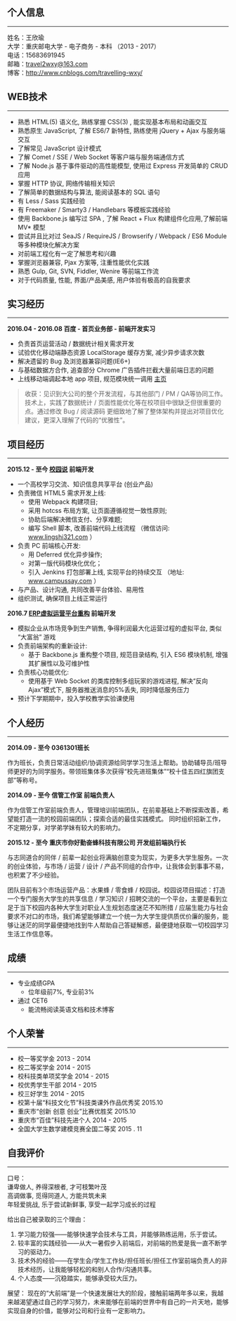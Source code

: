 ## 个人信息
---
姓名：王欣瑜        
大学：重庆邮电大学 - 电子商务 - 本科 （2013 - 2017）           
电话：15683691945        
邮箱：travel2wxy@163.com          
博客：http://www.cnblogs.com/travelling-wxy/


## WEB技术
---
+ 熟悉 HTML(5) 语义化, 熟练掌握 CSS(3) , 能实现基本布局和动画交互
+ 熟悉原生 JavaScript, 了解 ES6/7 新特性, 熟练使用 jQuery + Ajax 与服务端交互
+ 了解常见 JavaScript 设计模式
+ 了解 Comet / SSE / Web Socket 等客户端与服务端通信方式
+ 了解 Node.js 基于事件驱动的高性能模型, 使用过 Express 开发简单的 CRUD 应用
+ 掌握 HTTP 协议, 网络传输相关知识
+ 了解简单的数据结构与算法, 能阅读基本的 SQL 语句
+ 有 Less / Sass 实践经验
+ 有 Freemaker / Smarty3 / Handlebars 等模板实践经验
+ 使用 Backbone.js 编写过 SPA , 了解 React + Flux 构建组件化应用,了解前端 MV* 模型
+ 尝试并且比对过 SeaJS / RequireJS / Browserify / Webpack / ES6 Module 等多种模块化解决方案
+ 对前端工程化有一定了解思考和兴趣
+ 掌握浏览器兼容, Pjax 方案等, 注重性能优化实践
+ 熟悉 Gulp, Git, SVN, Fiddler, Wenire 等前端工作流
+ 对于代码质量, 性能, 界面/产品美感, 用户体验有极高的自我要求


## 实习经历
---
**2016.04 - 2016.08      百度 - 首页业务部 - 前端开发实习**

+ 负责首页运营活动 / 数据统计相关需求开发
+ 试验优化移动端静态资源 LocalStorage 缓存方案, 减少异步请求次数
+ 解决遗留的 Bug 及浏览器兼容问题(IE6+)
+ 与基础数据方合作, 追查部分 Chrome 广告插件拦截大量前端日志的问题
+ 上线移动端调起本地 app 项目, 规范模块统一调用
[主页](www.baidu.com)

> 收获：见识到大公司的整个开发流程，与其他部门 / PM / QA等协同工作。技术上，实践了数据统计 / 页面性能优化等在校项目中很缺乏但很重要的点。通过修改 Bug / 阅读源码 更细致地了解了整体架构并提出对项目优化建议，更深入理解了代码的“优雅性”。


## 项目经历
---

**2015.12 - 至今   [校园说](http://www.campussay.com)  前端开发**

+ 一个高校学习交流、知识信息共享平台 (创业产品)
+ 负责微信 HTML5 需求开发上线: 
	+ 使用 Webpack 构建项目; 
	+ 采用 hotcss 布局方案, 让页面遵循视觉一致性原则; 
	+ 协助后端解决微信支付、分享难题; 
	+ 编写 Shell 脚本, 改善前端代码上线流程
（微信访问: www.lingshi321.com ）
+ 负责 PC 前端核心开发: 
	+ 用 Deferred 优化异步操作; 
	+ 对第一版代码模块化优化；
	+ 引入 Jenkins 打包部署上线, 实现平台的持续交互
（地址: www.campussay.com ）
+ 与产品、设计沟通, 共同改善平台体验、易用性 
+ 组织测试, 确保项目上线正常运行

**2016.7   [ERP虚拟运营平台重构](https://github.com/ioPanda/erp)  前端开发**

+ 模拟企业从市场竞争到生产销售, 争得利润最大化运营过程的虚拟平台, 类似 “大富翁” 游戏
+ 负责前端架构的重新设计: 
	+ 基于 Backbone.js 重构整个项目, 规范目录结构, 引入 ES6 模块机制, 增强其扩展性以及可维护性
+ 负责核心功能优化: 
	+ 使用基于 Web Socket 的类库控制多组玩家的游戏进程, 解决“反向 Ajax”模式下, 服务器推送消息的5%丢失, 同时降低服务压力 
+ 预计下学期期中，投入学校教学实验课使用


## 个人经历
---

**2014.09 - 至今   0361301班长**

作为班长，负责日常活动组织/协调资源给同学学习生活上帮助。协助辅导员/班导师更好的为同学服务。带领班集体多次获得“校先进班集体”“校十佳五四红旗团支部”等称号。

**2014.09 - 至今   信管工作室  前端负责人**

作为信管工作室前端负责人，管理培训前端团队，在前辈基础上不断探索改善，希望能打造一流的校园前端团队；探索合适的最佳实践模式。
同时组织招新工作，不定期分享，对学弟学妹有较大的影响力。

**2015.12 - 至今   重庆市你好勤奋蜂科技有限公司  开发组前端执行长**

与志同道合的同伴 / 前辈一起创业将满脑创意变为现实，为更多大学生服务。一次的创业体验，与市场 / 运营 / 设计 / 产品不同组的合作中，让我体会到事事不易，也积累了不少经验。

团队目前有3个市场运营产品：水果蜂 / 零食蜂 / 校园说。校园说项目描述：打造一个专门服务大学生的共享信息 / 学习知识 / 招聘交流的一个平台，主要是看到立足于当下校园内各种大学生对职业人生规划态度迷茫不知所措 / 应届生能力与社会要求不对口的市场，我们希望能够建立一个统一为大学生提供质优价廉的服务，能够让迷茫的同学最便捷地找到牛人帮助自己答疑解惑，最便捷地获取一切校园学习生活工作信息等。


## 成绩
---
- 专业成绩GPA
	- 位年级前7%, 专业前3%
- 通过 CET6
	- 能流畅阅读英语文档和技术博客


## 个人荣誉
---
- 校一等奖学金 2013 - 2014
- 校二等奖学金 2014 - 2015
- 校科技类单项奖学金 2014 - 2015
- 校优秀学生干部 2014 - 2015
- 校三好学生 2014 - 2015
- 校第十届“科技文化节”科技类课外作品优秀奖 2015.10
- 重庆市“创新 创意 创业”比赛优胜奖 2015.10
- 重庆市“百佳”科技先进个人 2014 - 2015
- 全国大学生数学建模竞赛全国二等奖 2015 . 11


## 自我评价
---
口号：      
谦卑做人, 养得深根者, 才可枝繁叶茂      
高调做事, 觅得同道人, 方能共筑未来      
年轻爱挑战, 乐于尝试新鲜事, 享受一起学习成长的过程      

给出自己被录取的三个理由：      
1. 学习能力较强——能够快速学会技术与工具，并能够熟练运用，乐于尝试。  
2. 较丰富的实践经验——从大一暑假步入前端后，对前端的热爱是我一直不断学习的驱动力。  
3. 技术外的经验——在学生会/学生工作处/担任班长/担任工作室前端负责人的非技术经历，让我能够轻松的和别人合作/沟通共事。       
4. 个人态度——沉稳踏实，能够承受较大压力。
 
展望：
现在的“大前端”是一个快速发展壮大的阶段，接触前端两年多以来，我越来越渴望通过自己的学习努力，未来能够在前端的世界中有自己的一片天地，能够实现自身的价值，能够对公司和行业有一定影响力。
